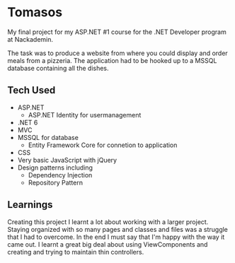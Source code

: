 # Tomasos

My final project for my ASP.NET #1 course for the .NET Developer program at Nackademin. 

The task was to produce a website from where you could display and order meals from a pizzeria. The application had to be hooked up to a MSSQL database containing all the dishes.

## Tech Used
* ASP.NET 
  * ASP.NET Identity for usermanagement
* .NET 6
* MVC
* MSSQL for database
  * Entity Framework Core for connetion to application
* CSS
* Very basic JavaScript with jQuery
* Design patterns including 
  * Dependency Injection
  * Repository Pattern
  
## Learnings
Creating this project I learnt a lot about working with a larger project. Staying organized with so many pages and classes and files was a struggle that I had to overcome. 
In the end I must say that I'm happy with the way it came out. I learnt a great big deal about using ViewComponents and creating and trying to maintain thin controllers.
